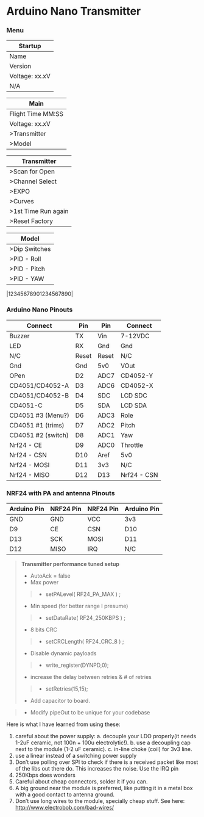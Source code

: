 # Arduino Nano Transmitter

### Menu
| Startup |  
| ----- | 
| Name   | 
| Version   | 
| Voltage: xx.xV | 
| N/A   | 

| Main |  
| ----- | 
| Flight Time MM:SS|
| Voltage: xx.xV | 
| >Transmitter   | 
| >Model   | 

| Transmitter |  
| ----- | 
| >Scan for Open | 
| >Channel Select   | 
| >EXPO  | 
| >Curves   | 
| >1st Time Run again   | 
| >Reset Factory | 

| Model |  
| ----- | 
| >Dip Switches | 
| >PID - Roll   | 
| >PID - Pitch   | 
| >PID - YAW   | 


|12345678901234567890|

### Arduino Nano Pinouts

| Connect |  Pin  | Pin   | Connect |
| ----- | ------ | ------ | ------ |
| Buzzer           | TX     | Vin   | 7-12VDC  |
| LED              | RX     | Gnd   | Gnd      |
| N/C              | Reset  | Reset | N/C      |
| Gnd              | Gnd    | 5v0   | VOut     |
| OPen             | D2     | ADC7  | CD4052-Y |
| CD4051/CD4052-A  | D3     | ADC6  | CD4052-X |
| CD4051/CD4052-B  | D4     | SDC   | LCD SDC  |
| CD4051-C         | D5     | SDA   | LCD SDA  |
| CD4051 #3 (Menu?)| D6     | ADC3  | Role     |
| CD4051 #1 (trims)| D7     | ADC2  | Pitch    |
| CD4051 #2 (switch)| D8    | ADC1  | Yaw      |
| Nrf24 - CE       | D9     | ADC0  | Throttle |
| Nrf24 - CSN      | D10    | Aref  | 5v0      |
| Nrf24 - MOSI     | D11    | 3v3   | N/C      |
| Nrf24 - MISO     | D12    | D13   | Nrf24 - CSN|

### NRF24 with PA and antenna Pinouts
| Arduino Pin |  NRF24 Pin  | NRF24 Pin   | Arduino Pin |
| ----- | ------ | ------ | ------ |
| GND   | GND    | VCC    | 3v3    |
| D9    | CE     | CSN    | D10    |
| D13   | SCK    | MOSI   | D11    |
| D12   | MISO   | IRQ    | N/C    |


> **Transmitter performance tuned setup**
> - AutoAck = false 
> - Max power 
>> - setPALevel( RF24_PA_MAX ) ; 
> - Min speed (for better range I presume)
>> - setDataRate( RF24_250KBPS ) ; 
> - 8 bits CRC
>> - setCRCLength( RF24_CRC_8 ) ; 
> - Disable dynamic payloads 
>> - write_register(DYNPD,0); 
> - increase the delay between retries & # of retries 
>> - setRetries(15,15);
> - Add capacitor to board.

> - Modify pipeOut to be unique for your codebase

Here is what I have learned from using these:
1. careful about the power supply: 
      a. decouple your LDO properly(it needs 1-2uF ceramic, not 100n + 100u electrolytic!). 
      b. use a decoupling cap next to the module (1-2 uF ceramic).
      c. in-line choke (coil) for 3v3 line.
2. use a linear instead of a switching power supply
3. Don’t use polling over SPI to check if there is a received packet like most of the libs out there do. This increases the noise. Use the IRQ pin
4. 250Kbps does wonders
5. Careful about cheap connectors, solder it if you can.
6. A big ground near the module is preferred, like putting it in a metal box with a good contact to antenna ground.
7. Don’t use long wires to the module, specially cheap stuff. See here: http://www.electrobob.com/bad-wires/
